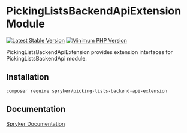 # PickingListsBackendApiExtension Module
[![Latest Stable Version](https://poser.pugx.org/spryker/picking-lists-backend-api-extension/v/stable.svg)](https://packagist.org/packages/spryker/picking-lists-backend-api-extension)
[![Minimum PHP Version](https://img.shields.io/badge/php-%3E%3D%208.1-8892BF.svg)](https://php.net/)

PickingListsBackendApiExtension provides extension interfaces for PickingListsBackendApi module.

## Installation

```
composer require spryker/picking-lists-backend-api-extension
```

## Documentation

[Spryker Documentation](https://docs.spryker.com)
